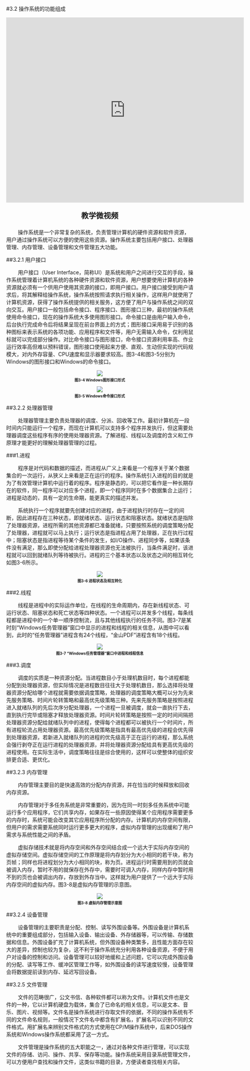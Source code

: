 #3.2 操作系统的功能组成

<div align="center"><iframe frameborder="0" width="640" height="498" src="https://v.qq.com/txp/iframe/player.html?vid=y0875z3kkqc" allowFullScreen="true"></iframe></div>
<div align="center"><p style="font-size:20px; font-weight:bold">教学微视频</p></div>

&nbsp;&nbsp;&nbsp;&nbsp;&nbsp;&nbsp;&nbsp;&nbsp;操作系统是一个非常复杂的系统，负责管理计算机的硬件资源和软件资源，用户通过操作系统可以方便的使用这些资源。操作系统主要包括用户接口、处理器管理、内存管理、设备管理和文件管理五大功能。

##3.2.1 用户接口

&nbsp;&nbsp;&nbsp;&nbsp;&nbsp;&nbsp;&nbsp;&nbsp;用户接口（User Interface，简称UI）是系统和用户之间进行交互的手段，操作系统管理着计算机系统的各种硬件资源和软件资源，用户想要使用计算机的各种资源就必须有一个供用户使用其资源的接口，即用户接口。用户接口接受到用户请求后，将其解释给操作系统，操作系统按照请求执行相关操作，这样用户就使用了计算机资源，获得了操作系统提供的相关服务，这方便了用户与操作系统之间的双向交互。用户接口一般包括命令接口、程序接口、图形接口三种，最初的操作系统使用命令接口，现在的操作系统大多使用图形接口。命令接口是由用户输入命令，后台执行完成命令后将结果呈现在前台界面上的方式；图形接口采用易于识别的各种图标来表示系统的各项功能、应用程序和文件等，用户无需输入命令，仅利用鼠标就可以完成部分操作。对比命令接口与图形接口，命令接口资源利用率高、作业运行效率高但难以预料错误，图形接口使用起来方便、直观、生动但实现的代码规模大，对内外存容量、CPU速度和显示器要求较高。图3-4和图3-5分别为Windows的图形接口和Windows的命令接口。

<div align="center"><img src="/images/3-4.png"><p style="text-align:center; font-size:10px; margin-top:2px; font-weight:bold">图3-4 Windows图形接口形式</p></div> 

<div align="center"><img src="/images/3-5.png"><p style="text-align:center; font-size:10px; margin-top:2px; font-weight:bold">图3-5 Windows命令接口形式</p></div> 

##3.2.2 处理器管理

&nbsp;&nbsp;&nbsp;&nbsp;&nbsp;&nbsp;&nbsp;&nbsp;处理器管理主要负责处理器的调度、分派、回收等工作。最初计算机在一段时间内只能运行一个程序，而现在计算机可以支持多个程序并发执行，但这需要处理器调度这些程序有序的使用处理器资源。了解进程、线程以及调度的含义和工作原理才能更好的理解处理器管理的过程。

###1.进程

&nbsp;&nbsp;&nbsp;&nbsp;&nbsp;&nbsp;&nbsp;&nbsp;程序是对代码和数据的描述，而进程从广义上来看是一个程序关于某个数据集合的一次运行，从狭义上来看是正在运行的程序。操作系统引入进程的目的就是为了有效管理计算机中运行着的程序。程序是静态的，可以把它看作是一种长期存在的软件，同一程序可以对应多个进程，即一个程序同时在多个数据集合上运行；进程是动态的，具有一定的生命期，能更真实的描述并发。

&nbsp;&nbsp;&nbsp;&nbsp;&nbsp;&nbsp;&nbsp;&nbsp;系统执行一个程序就要先创建对应的进程，由于进程执行时存在一定的间断，因此进程存在三种状态，即就绪状态、运行状态和阻塞状态。就绪状态是指除了处理器资源，进程所需的其他资源都已准备就绪，只要按照系统的调度策略分配了处理器，进程就可以马上执行；运行状态是指进程占用了处理器，正在执行过程中；阻塞状态是指进程等待某个条件的发生，如I/O操作、进程同步等，如果该条件没有满足，那么即使分配给进程处理器资源也无法被执行，当条件满足时，该进程就可以回到就绪队列等待被执行。进程的三个基本状态以及状态之间的相互转化如图3-6所示。

<div align="center"><img src="/images/3-6.png"><p style="text-align:center; font-size:10px; margin-top:2px; font-weight:bold">图3-6 进程状态及相互转化</p></div> 

###2.线程

&nbsp;&nbsp;&nbsp;&nbsp;&nbsp;&nbsp;&nbsp;&nbsp;线程是进程中的实际运作单位，在线程的生命周期内，存在新线程状态、可运行状态、阻塞状态和死亡状态等四种状态。一个进程可以并发多个线程，每条线程都是进程中的一个单一顺序控制流，且与其他线程执行的任务不同。图3-7是某时刻“Windows任务管理器”窗口中显示的进程和线程的相关信息，从图中可以看到，此时的“任务管理器”进程含有24个线程，“金山PDF”进程含有18个线程。

<div align="center"><img src="/images/3-7.jpg"><p style="text-align:center; font-size:10px; margin-top:2px; font-weight:bold">图3-7 “Windows任务管理器”窗口中进程和线程信息</p></div> 

###3.调度

&nbsp;&nbsp;&nbsp;&nbsp;&nbsp;&nbsp;&nbsp;&nbsp;调度的实质是一种资源分配。当进程数目小于处理机数目时，每个进程都能分配到处理器资源，但实际情况是进程数目往往大于处理机数目，那么选择将处理器资源分配给哪个进程就需要依据调度策略，处理器的调度策略大概可以分为先来先服务策略、时间片轮转策略和最高优先级策略三种。先来先服务策略是按照进程进入就绪队列的先后次序分配处理器，一个进程一旦被调度，就会一直执行下去，直到执行完毕或阻塞才释放处理器资源。时间片轮转策略是按照一定的时间间隔把处理器资源分配给就绪队列中的进程，使得每个进程都可以被执行一个时间片，所有进程轮流占用处理器资源。最高优先级策略是指具有最高优先级的进程会优先得到处理器资源，若新进入就绪队列的进程的优先级高于正在运行的进程，那么系统会强行剥夺正在运行进程的处理器资源，并将处理器资源分配给具有更高优先级的进程使用。在实际生活中，调度策略往往是综合使用的，这样可以使整体的组织安排更合适、更优化。

##3.2.3 内存管理

&nbsp;&nbsp;&nbsp;&nbsp;&nbsp;&nbsp;&nbsp;&nbsp;内存管理主要目的是快速高效的分配内存资源，并在恰当的时候释放和回收内存资源。

&nbsp;&nbsp;&nbsp;&nbsp;&nbsp;&nbsp;&nbsp;&nbsp;内存管理对于多任务系统是非常重要的，因为在同一时刻多任务系统中可能运行多个应用程序，它们共享内存，如果存在一些原因使得某个应用程序需要更多的内存时，系统可能会改变其它应用程序所分配的内存。计算机的内存空间有限，但用户的需求需要系统同时运行更多更大的程序，虚拟内存管理的出现缓和了用户需求与系统性能之间的矛盾。

&nbsp;&nbsp;&nbsp;&nbsp;&nbsp;&nbsp;&nbsp;&nbsp;虚拟存储技术就是将内存空间和外存空间结合成一个远大于实际内存空间的虚拟存储空间。虚拟存储空间的工作原理是将内存划分为大小相同的若干块，称为页帧；同样也将进程划分为大小相同的块，称为页。进程运行时需要用到的页就会被调入内存，暂时不用的就保存在外存中，需要时可调入内存，同样内存中暂时用不到的页也会被调出内存，存放到外存当中。这样就为用户提供了一个远大于实际内存空间的虚拟内存。图3-8是虚拟内存管理的示意图。

<div align="center"><img src="/images/3-8.png"><p style="text-align:center; font-size:10px; margin-top:2px; font-weight:bold">图3-8 虚拟内存管理示意图</p></div> 

##3.2.4 设备管理

&nbsp;&nbsp;&nbsp;&nbsp;&nbsp;&nbsp;&nbsp;&nbsp;设备管理的主要职责是分配、控制、读写外围设备等。外围设备是计算机系统中的重要组成部分，包括输入设备、输出设备、外存储器等，可以传输、存储数据和信息。外围设备扩充了计算机系统，但外围设备种类繁多，且性能方面存在较大的差异，控制也较为复杂，这不利于操作系统充分利用各种设备资源，不便于用户对设备的控制和访问。设备管理可以较好地缓和上述问题，它可以完成外围设备的分配、读写等工作、缓冲区管理工作等，如外围设备的读写速度较慢，设备管理会将数据提前读到内存、延迟写回设备。

##3.2.5 文件管理

&nbsp;&nbsp;&nbsp;&nbsp;&nbsp;&nbsp;&nbsp;&nbsp;文件的范畴很广，公文书信、各种软件都可以称为文件。计算机文件也是文件的一种，它以计算机硬盘为载体，集合了已命名的相关信息，可以是文本、音乐、图片、视频等。文件名是操作系统进行存取文件的依据，不同的操作系统有不同的文件命名规则，一般情况下文件名中都含有扩展名，扩展名可以识别不同的文件格式。用扩展名来辨别文件格式的方式使用在CP/M操作系统中，后来DOS操作系统和Windows操作系统都采用了这一方式。

&nbsp;&nbsp;&nbsp;&nbsp;&nbsp;&nbsp;&nbsp;&nbsp;文件管理是操作系统的五大职能之一，通过对各种文件进行管理，可以实现文件的存储、访问、操作、共享、保存等功能。操作系统采用目录系统管理文件，可以方便用户查找和操作文件，这类似书籍的目录，方便读者查找相关内容。
